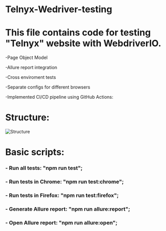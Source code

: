 # Telnyx-Wedriver-testing
# This file contains code for testing "Telnyx" website with WebdriverIO.
-Page Object Model

-Allure report integration

-Cross enviroment tests

-Separate configs for different browsers

-Implemented CI/CD pipeline using GitHub Actions:

# Structure:

![Structure](https://github.com/user-attachments/assets/5923eaf3-a444-40a5-8ee2-f11adb613db3)

# Basic scripts:
### - Run all tests: "npm run test";
### - Run tests in Chrome: "npm run test:chrome";
### - Run tests in Firefox: "npm run test:firefox";
### - Generate Allure report: "npm run allure:report";
### - Open Allure report: "npm run allure:open"; 

